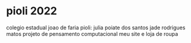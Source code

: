 # pioli 2022
colegio estadual joao de faria pioli:
julia  poiate dos santos jade rodrigues matos 
projeto de pensamento computacional 
meu site e loja de roupa
